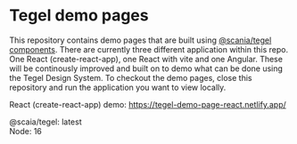 # Tegel demo pages

This repository contains demo pages that are built using [@scania/tegel components](https://www.npmjs.com/package/@scania/tegel).
There are currently three different application within this repo. One React (create-react-app), one React with vite and one Angular. These will be continously improved and built on to demo what can be done using the Tegel Design System. To checkout the demo pages, close this repository and run the application you want to view locally. 



React (create-react-app) demo: https://tegel-demo-page-react.netlify.app/

@scaia/tegel: latest \
Node: 16

